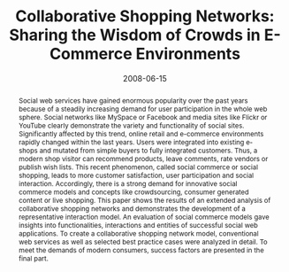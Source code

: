 ---
abstract: Social web services have gained enormous popularity over the past years
  because of a steadily increasing demand for user participation in the whole web
  sphere. Social networks like MySpace or Facebook and media sites like Flickr or
  YouTube clearly demonstrate the variety and functionality of social sites. Significantly
  affected by this trend, online retail and e-commerce environments rapidly changed
  within the last years. Users were integrated into existing e-shops and mutated from
  simple buyers to fully integrated customers. Thus, a modern shop visitor can recommend
  products, leave comments, rate vendors or publish wish lists. This recent phenomenon,
  called social commerce or social shopping, leads to more customer satisfaction,
  user participation and social interaction. Accordingly, there is a strong demand
  for innovative social commerce models and concepts like crowdsourcing, consumer
  generated content or live shopping. This paper shows the results of an extended
  analysis of collaborative shopping networks and demonstrates the development of
  a representative interaction model. An evaluation of social commerce models gave
  insights into functionalities, interactions and entities of successful social web
  applications. To create a collaborative shopping network model, conventional web
  services as well as selected best practice cases were analyzed in detail. To meet
  the demands of modern consumers, success factors are presented in the final part.
authors:
- Peter Leitner
- Thomas Grechenig
date: '2008-06-15'
featured: false
publication_types:
- '0'
publishDate: '2008-06-15'
title: 'Collaborative Shopping Networks: Sharing the Wisdom of Crowds in E-Commerce
  Environments'
url_pdf: ''
---